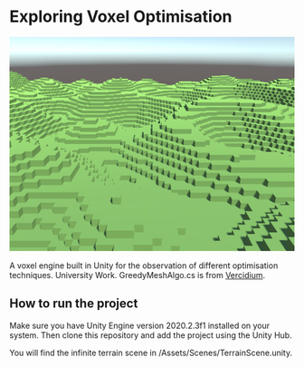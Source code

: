 # Exploring Voxel Optimisation

![Exploring Voxel Optimisation](https://github.com/stan-davis/voxel-optimisation/blob/master/project_image.jpg)

A voxel engine built in Unity for the observation of different optimisation techniques. University Work. GreedyMeshAlgo.cs is from [Vercidium](https://gist.github.com/Vercidium/a3002bd083cce2bc854c9ff8f0118d33).

## How to run the project
Make sure you have Unity Engine version 2020.2.3f1 installed on your system. Then clone this repository and add the project using the Unity Hub. 

You will find the infinite terrain scene in /Assets/Scenes/TerrainScene.unity.
